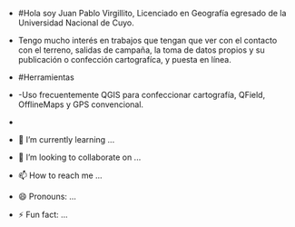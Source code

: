 - #Hola soy Juan Pablo Virgillito, Licenciado en Geografía egresado de la Universidad Nacional de Cuyo.
- Tengo mucho interés en trabajos que tengan que ver con el contacto con el terreno, salidas de campaña, la toma de datos propios y su publicación o confección cartografíca, y puesta en línea.

- #Herramientas
- -Uso frecuentemente QGIS para confeccionar cartografía, QField, OfflineMaps y GPS convencional.
- 
- 🌱 I’m currently learning ...
- 💞️ I’m looking to collaborate on ...
- 📫 How to reach me ...
- 😄 Pronouns: ...
- ⚡ Fun fact: ...

<!---
jpvirgillito/jpvirgillito is a ✨ special ✨ repository because its `README.md` (this file) appears on your GitHub profile.
You can click the Preview link to take a look at your changes.
--->
